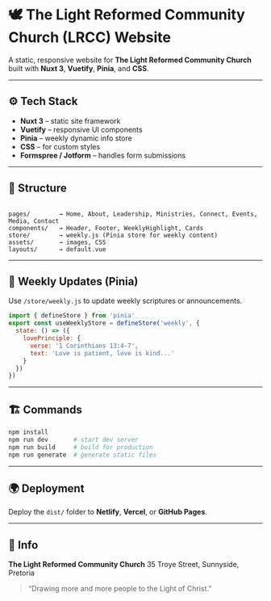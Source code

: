 
# 🕊️ The Light Reformed Community Church (LRCC) Website

A static, responsive website for **The Light Reformed Community Church** built with **Nuxt 3**, **Vuetify**, **Pinia**, and **CSS**.

---

## ⚙️ Tech Stack
- **Nuxt 3** – static site framework  
- **Vuetify** – responsive UI components  
- **Pinia** – weekly dynamic info store  
- **CSS** – for custom styles  
- **Formspree / Jotform** – handles form submissions  

---

## 📁 Structure
```

pages/        → Home, About, Leadership, Ministries, Connect, Events, Media, Contact
components/   → Header, Footer, WeeklyHighlight, Cards
store/        → weekly.js (Pinia store for weekly content)
assets/       → images, CSS
layouts/      → default.vue

````

---

## 🔁 Weekly Updates (Pinia)
Use `/store/weekly.js` to update weekly scriptures or announcements.

```js
import { defineStore } from 'pinia'
export const useWeeklyStore = defineStore('weekly', {
  state: () => ({
    lovePrinciple: {
      verse: '1 Corinthians 13:4-7',
      text: 'Love is patient, love is kind...'
    }
  })
})
````

---

## 🏗️ Commands

```bash
npm install
npm run dev       # start dev server
npm run build     # build for production
npm run generate  # generate static files
```

---

## 🌍 Deployment

Deploy the `dist/` folder to **Netlify**, **Vercel**, or **GitHub Pages**.

---

## 📱 Info

**The Light Reformed Community Church**
35 Troye Street, Sunnyside, Pretoria

> “Drawing more and more people to the Light of Christ.”
